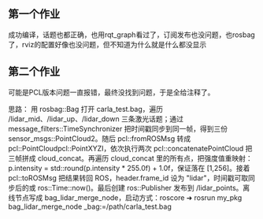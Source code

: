 ## 第一个作业
成功编译，话题也都正确，也用rqt_graph看过了，订阅发布也没问题，也rosbag了，rviz的配置好像也没问题，但不知道为什么就是什么都没显示

## 第二个作业
可能是PCL版本问题一直报错，最终没找到问题，于是全给注释了。

思路：
用 rosbag::Bag 打开 carla_test.bag，遍历 /lidar_mid、/lidar_up、/lidar_down 三条激光话题；通过 message_filters::TimeSynchronizer 把时间戳同步到同一帧，得到三份 sensor_msgs::PointCloud2。随后 pcl::fromROSMsg 转成 pcl::PointCloudpcl::PointXYZI，依次执行两次 pcl::concatenatePointCloud 把三帧拼成 cloud_concat。再遍历 cloud_concat 里的所有点，把强度值重映射：p.intensity = std::round(p.intensity * 255.0f) + 1.0f，保证落在 [1,256]。接着 pcl::toROSMsg 把结果转回 ROS，header.frame_id 设为 "lidar"，时间戳可取同步后的或 ros::Time::now()。最后创建 ros::Publisher 发布到 /lidar_points。离线节点写成 bag_lidar_merge_node，启动方式：roscore ➜ rosrun my_pkg bag_lidar_merge_node _bag:=/path/carla_test.bag